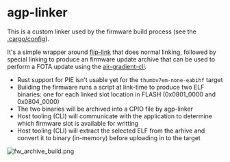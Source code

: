# agp-linker

This is a custom linker used by the firmware build process (see the [.cargo/config](../../firmware/.cargo/config)).

It's a simple wrapper around [flip-link](https://crates.io/crates/flip-link) that
does normal linking, followed by special linking to produce an firmware update archive that
can be used to perform a FOTA update using the [air-gradient-cli](../air-gradient-cli/README.md).

* Rust support for PIE isn't usable yet for the `thumbv7em-none-eabihf` target
* Building the firmware runs a script at link-time to produce
  two ELF binaries: one for each linked slot location in FLASH (0x0801_0000 and 0x0804_0000)
* The two binaries will be archived into a CPIO file by agp-linker
* Host tooling (CLI) will communicate with the application
  to determine which firmware slot is available for writting
* Host tooling (CLI) will extract the selected ELF from the arhive and
  convert it to binary (in-memory) before uploading in to the target

![fw_archive_build.png](../../doc/fw_archive_build.png)
